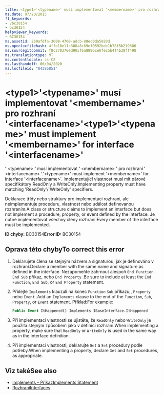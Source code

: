 ```yaml
---
title: <type1>'<typename>' musí implementovat '<membername>' pro rozhraní '<interfacename>'
ms.date: 07/20/2015
f1_keywords:
- vbc30154
- bc30154
helpviewer_keywords:
- BC30154
ms.assetid: 259afdfa-3608-4760-adcb-88ec0da5020d
ms.openlocfilehash: 4ffe18e11c388a8c69ef0592bde1b78f5b219680
ms.sourcegitcommit: f8c270376ed905f6a8896ce0fe25b4f4b38ff498
ms.translationtype: MT
ms.contentlocale: cs-CZ
ms.lasthandoff: 06/04/2020
ms.locfileid: "84386851"
---
```

# <a name="type1typename-must-implement-membername-for-interface-interfacename"></a><span data-ttu-id="81d77-102">\<type1>'\<typename>' musí implementovat '\<membername>' pro rozhraní '\<interfacename>'</span><span class="sxs-lookup"><span data-stu-id="81d77-102">\<type1>'\<typename>' must implement '\<membername>' for interface '\<interfacename>'</span></span>
<span data-ttu-id="81d77-103">' \<typename> ' musí implementovat ' \<membername> ' pro rozhraní ' \<interfacename> '.</span><span class="sxs-lookup"><span data-stu-id="81d77-103">'\<typename>' must implement '\<membername>' for interface '\<interfacename>'.</span></span> <span data-ttu-id="81d77-104">Implementující vlastnost musí mít párové specifikátory ReadOnly a WriteOnly.</span><span class="sxs-lookup"><span data-stu-id="81d77-104">Implementing property must have matching 'ReadOnly'/'WriteOnly' specifiers.</span></span>  
  
 <span data-ttu-id="81d77-105">Deklarace třídy nebo struktury pro implementaci rozhraní, ale neimplementuje proceduru, vlastnost nebo událost definovanou rozhraním.</span><span class="sxs-lookup"><span data-stu-id="81d77-105">A class or structure claims to implement an interface but does not implement a procedure, property, or event defined by the interface.</span></span> <span data-ttu-id="81d77-106">Je nutné implementovat všechny členy rozhraní.</span><span class="sxs-lookup"><span data-stu-id="81d77-106">Every member of the interface must be implemented.</span></span>  
  
 <span data-ttu-id="81d77-107">**ID chyby:** BC30154</span><span class="sxs-lookup"><span data-stu-id="81d77-107">**Error ID:** BC30154</span></span>  
  
## <a name="to-correct-this-error"></a><span data-ttu-id="81d77-108">Oprava této chyby</span><span class="sxs-lookup"><span data-stu-id="81d77-108">To correct this error</span></span>  
  
1. <span data-ttu-id="81d77-109">Deklarujete člena se stejným názvem a signaturou, jak je definováno v rozhraní.</span><span class="sxs-lookup"><span data-stu-id="81d77-109">Declare a member with the same name and signature as defined in the interface.</span></span> <span data-ttu-id="81d77-110">Nezapomeňte zahrnout alespoň `End Function` `End Sub` příkaz, nebo `End Property` .</span><span class="sxs-lookup"><span data-stu-id="81d77-110">Be sure to include at least the `End Function`, `End Sub`, or `End Property` statement.</span></span>  
  
2. <span data-ttu-id="81d77-111">Přidejte `Implements` klauzuli na konec `Function` `Sub` příkazu,, `Property` nebo `Event` .</span><span class="sxs-lookup"><span data-stu-id="81d77-111">Add an `Implements` clause to the end of the `Function`, `Sub`, `Property`, or `Event` statement.</span></span> <span data-ttu-id="81d77-112">Příklad:</span><span class="sxs-lookup"><span data-stu-id="81d77-112">For example:</span></span>  
  
    ```vb  
    Public Event ItHappened() Implements IBaseInterface.ItHappened  
    ```  
  
3. <span data-ttu-id="81d77-113">Při implementaci vlastnosti se ujistěte, že `ReadOnly` nebo `WriteOnly` je použita stejným způsobem jako v definici rozhraní.</span><span class="sxs-lookup"><span data-stu-id="81d77-113">When implementing a property, make sure that `ReadOnly` or `WriteOnly` is used in the same way as in the interface definition.</span></span>  
  
4. <span data-ttu-id="81d77-114">Při implementaci vlastnosti, deklarujte `Get` a `Set` procedury podle potřeby.</span><span class="sxs-lookup"><span data-stu-id="81d77-114">When implementing a property, declare `Get` and `Set` procedures, as appropriate.</span></span>  
  
## <a name="see-also"></a><span data-ttu-id="81d77-115">Viz také</span><span class="sxs-lookup"><span data-stu-id="81d77-115">See also</span></span>

- [<span data-ttu-id="81d77-116">Implements – Příkaz</span><span class="sxs-lookup"><span data-stu-id="81d77-116">Implements Statement</span></span>](../statements/implements-statement.md)
- [<span data-ttu-id="81d77-117">Rozhraní</span><span class="sxs-lookup"><span data-stu-id="81d77-117">Interfaces</span></span>](../../programming-guide/language-features/interfaces/index.md)
